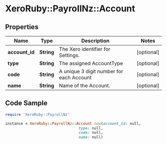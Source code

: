 # XeroRuby::PayrollNz::Account

## Properties

Name | Type | Description | Notes
------------ | ------------- | ------------- | -------------
**account_id** | **String** | The Xero identifier for Settings. | [optional] 
**type** | **String** | The assigned AccountType | [optional] 
**code** | **String** | A unique 3 digit number for each Account | [optional] 
**name** | **String** | Name of the Account. | [optional] 

## Code Sample

```ruby
require 'XeroRuby::PayrollNz'

instance = XeroRuby::PayrollNz::Account.new(account_id: null,
                                 type: null,
                                 code: null,
                                 name: null)
```



